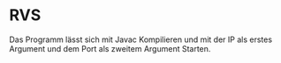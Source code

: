 # RVS
Das Programm lässt sich mit Javac Kompilieren und mit der IP als erstes Argument und dem Port als zweitem Argument Starten.
